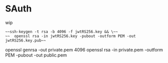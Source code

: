 # SAuth
wip

```
~~ssh-keygen -t rsa -b 4096 -f jwtRS256.key && \~~
~~  openssl rsa -in jwtRS256.key -pubout -outform PEM -out jwtRS256.key.pub~~
```

openssl genrsa -out private.pem 4096
openssl rsa -in private.pem -outform PEM -pubout -out public.pem
